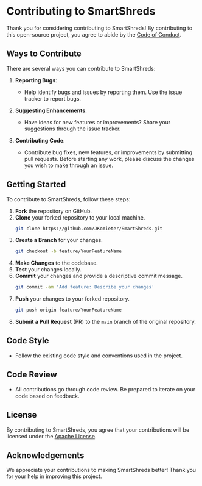 # Contributing to SmartShreds

Thank you for considering contributing to SmartShreds! By contributing to this open-source project, you agree to abide by the [Code of Conduct](CODE_OF_CONDUCT.md).

## Ways to Contribute

There are several ways you can contribute to SmartShreds:

1. **Reporting Bugs**:
   - Help identify bugs and issues by reporting them. Use the issue tracker to report bugs.

2. **Suggesting Enhancements**:
   - Have ideas for new features or improvements? Share your suggestions through the issue tracker.

3. **Contributing Code**:
   - Contribute bug fixes, new features, or improvements by submitting pull requests. Before starting any work, please discuss the changes you wish to make through an issue.

## Getting Started

To contribute to SmartShreds, follow these steps:

1. **Fork** the repository on GitHub.
2. **Clone** your forked repository to your local machine.
   ```bash
   git clone https://github.com/JKomieter/SmartShreds.git
   ```
3. **Create a Branch** for your changes.
   ```bash
   git checkout -b feature/YourFeatureName
   ```
4. **Make Changes** to the codebase.
5. **Test** your changes locally.
6. **Commit** your changes and provide a descriptive commit message.
   ```bash
   git commit -am 'Add feature: Describe your changes'
   ```
7. **Push** your changes to your forked repository.
   ```bash
   git push origin feature/YourFeatureName
   ```
8. **Submit a Pull Request** (PR) to the `main` branch of the original repository.

## Code Style

- Follow the existing code style and conventions used in the project.

## Code Review

- All contributions go through code review. Be prepared to iterate on your code based on feedback.

## License

By contributing to SmartShreds, you agree that your contributions will be licensed under the [Apache License](LICENSE).

## Acknowledgements

We appreciate your contributions to making SmartShreds better! Thank you for your help in improving this project.
